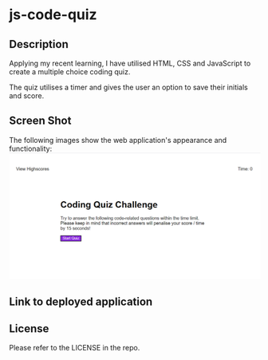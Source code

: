 # js-code-quiz

## Description

Applying my recent learning, I have utilised HTML, CSS and JavaScript to create a multiple choice coding quiz. 

The quiz utilises a timer and gives the user an option to save their initials and score.
 

## Screen Shot
The following images show the web application's appearance and functionality:
![ScreenShot](./assets/images/Coding%20Quiz%20Challenge.png)

## Link to deployed application


## License
Please refer to the LICENSE in the repo.

